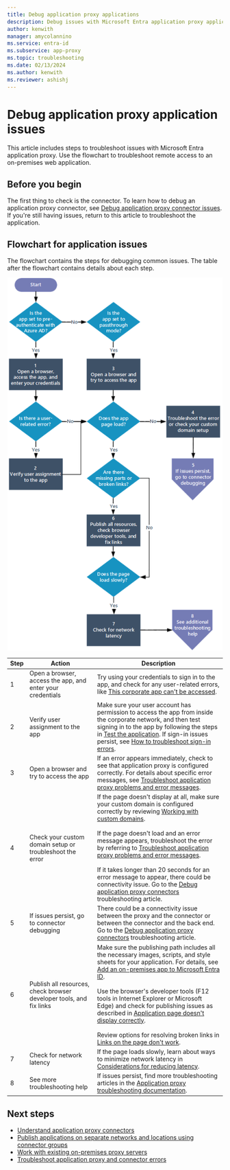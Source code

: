 ```yaml
---
title: Debug application proxy applications
description: Debug issues with Microsoft Entra application proxy applications.
author: kenwith
manager: amycolannino
ms.service: entra-id
ms.subservice: app-proxy
ms.topic: troubleshooting
ms.date: 02/13/2024
ms.author: kenwith
ms.reviewer: ashishj
---
```


# Debug application proxy application issues 

This article includes steps to troubleshoot issues with Microsoft Entra application proxy. Use the flowchart to troubleshoot remote access to an on-premises web application. 

## Before you begin

The first thing to check is the connector. To learn how to debug an application proxy connector, see [Debug application proxy connector issues](application-proxy-debug-connectors.md). If you're still having issues, return to this article to troubleshoot the application.  

## Flowchart for application issues

The flowchart contains the steps for debugging common issues. The table after the flowchart contains details about each step.

![Flowchart showing steps for debugging an application](media/application-proxy-debug-apps/application-proxy-apps-debugging-flowchart.png)

| Step | Action | Description |
|---------|---------|---------|
|1 | Open a browser, access the app, and enter your credentials | Try using your credentials to sign in to the app, and check for any user-related errors, like [This corporate app can't be accessed](application-proxy-sign-in-bad-gateway-timeout-error.md). |
|2 | Verify user assignment to the app | Make sure your user account has permission to access the app from inside the corporate network, and then test signing in to the app by following the steps in [Test the application](application-proxy-add-on-premises-application.md#test-the-application). If sign-in issues persist, see [How to troubleshoot sign-in errors](~/identity/monitoring-health/concept-provisioning-logs.md?context=azure/active-directory/manage-apps/context/manage-apps-context).  |
|3 | Open a browser and try to access the app | If an error appears immediately, check to see that application proxy is configured correctly. For details about specific error messages, see [Troubleshoot application proxy problems and error messages](application-proxy-troubleshoot.md).  |
|4 | Check your custom domain setup or troubleshoot the error | If the page doesn't display at all, make sure your custom domain is configured correctly by reviewing [Working with custom domains](how-to-configure-custom-domain.md).<br></br>If the page doesn't load and an error message appears, troubleshoot the error by referring to  [Troubleshoot application proxy problems and error messages](application-proxy-troubleshoot.md). <br></br>If it takes longer than 20 seconds for an error message to appear, there could be connectivity issue. Go to the [Debug application proxy connectors](application-proxy-debug-connectors.md) troubleshooting article.  |
|5 | If issues persist, go to connector debugging | There could be a connectivity issue between the proxy and the connector or between the connector and the back end. Go to the [Debug application proxy connectors](application-proxy-debug-connectors.md) troubleshooting article. |
|6 | Publish all resources, check browser developer tools, and fix links | Make sure the publishing path includes all the necessary images, scripts, and style sheets for your application. For details, see [Add an on-premises app to Microsoft Entra ID](application-proxy-add-on-premises-application.md#add-an-on-premises-app-to-azure-ad). <br></br>Use the browser's developer tools (F12 tools in Internet Explorer or Microsoft Edge) and check for publishing issues as described in [Application page doesn't display correctly](application-proxy-page-appearance-broken-problem.md). <br></br>Review options for resolving broken links in [Links on the page don't work](application-proxy-page-links-broken-problem.md). |
|7 | Check for network latency | If the page loads slowly, learn about ways to minimize network latency in [Considerations for reducing latency](application-proxy-network-topology.md#considerations-for-reducing-latency). | 
|8 | See more troubleshooting help | If issues persist, find more troubleshooting articles in the [Application proxy troubleshooting documentation](application-proxy-troubleshoot.md). |

## Next steps

- [Understand application proxy connectors](application-proxy-connectors.md)
- [Publish applications on separate networks and locations using connector groups](application-proxy-connector-groups.md)
- [Work with existing on-premises proxy servers](application-proxy-configure-connectors-with-proxy-servers.md)
- [Troubleshoot application proxy and connector errors](application-proxy-troubleshoot.md)
